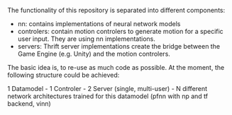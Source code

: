 The functionality of this repository is separated into different components:

* nn: contains implementations of neural network models
* controlers: contain motion controlers to generate motion for a specific user input. They are using nn implementations. 
* servers: Thrift server implementations create the bridge between the Game Engine (e.g. Unity) and the motion controlers. 

The basic idea is, to re-use as much code as possible. At the moment, the following structure could be achieved:

1 Datamodel - 1 Controler - 2 Server (single, multi-user) - N different network architectures trained for this datamodel (pfnn with np and tf backend, vinn)

